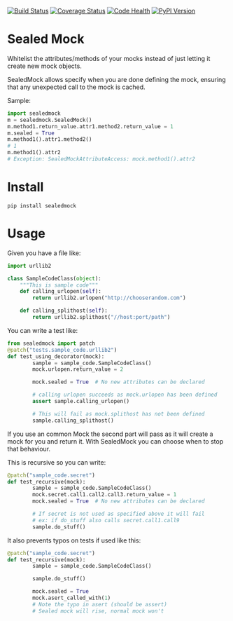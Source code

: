[![Build Status](https://travis-ci.org/mariocj89/sealedmock.svg?branch=master)](https://travis-ci.org/mariocj89/sealedmock)
[![Coverage Status](https://coveralls.io/repos/github/mariocj89/sealedmock/badge.svg?branch=master)](https://coveralls.io/github/mariocj89/sealedmock?branch=master)
[![Code Health](https://landscape.io/github/mariocj89/sealedmock/master/landscape.svg?style=flat)](https://landscape.io/github/mariocj89/sealedmock/master)
[![PyPI Version](https://img.shields.io/pypi/v/sealedmock.svg)](https://pypi.python.org/pypi/sealedmock/)

# Sealed Mock
Whitelist the attributes/methods of your mocks instead of just letting it create new
mock objects.

SealedMock allows specify when you are done defining the mock, ensuring that
any unexpected call to the mock is cached.

Sample:
```python
import sealedmock
m = sealedmock.SealedMock()
m.method1.return_value.attr1.method2.return_value = 1
m.sealed = True
m.method1().attr1.method2()
# 1
m.method1().attr2
# Exception: SealedMockAttributeAccess: mock.method1().attr2
```


# Install
```pip install sealedmock```

# Usage

Given you have a file like:
```python
import urllib2

class SampleCodeClass(object):
    """This is sample code"""
    def calling_urlopen(self):
        return urllib2.urlopen("http://chooserandom.com")

    def calling_splithost(self):
        return urllib2.splithost("//host:port/path")
```

You can write a test like:
```python
from sealedmock import patch
@patch("tests.sample_code.urllib2")
def test_using_decorator(mock):
        sample = sample_code.SampleCodeClass()
        mock.urlopen.return_value = 2

        mock.sealed = True  # No new attributes can be declared

        # calling urlopen succeeds as mock.urlopen has been defined
        assert sample.calling_urlopen()

        # This will fail as mock.splithost has not been defined
        sample.calling_splithost()
```

If you use an common Mock the second part will pass as it will create a
mock for you and return it. With SealedMock you can choose when to stop
that behaviour.

This is recursive so you can write:
```python
@patch("sample_code.secret")
def test_recursive(mock):
        sample = sample_code.SampleCodeClass()
        mock.secret.call1.call2.call3.return_value = 1
        mock.sealed = True  # No new attributes can be declared

        # If secret is not used as specified above it will fail
        # ex: if do_stuff also calls secret.call1.call9
        sample.do_stuff()
```


It also prevents typos on tests if used like this:
```python
@patch("sample_code.secret")
def test_recursive(mock):
        sample = sample_code.SampleCodeClass()

        sample.do_stuff()

        mock.sealed = True
        mock.asert_called_with(1)
        # Note the typo in asert (should be assert)
        # Sealed mock will rise, normal mock won't
```
